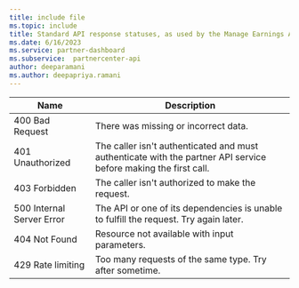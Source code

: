 ```yaml
---
title: include file
ms.topic: include
title: Standard API response statuses, as used by the Manage Earnings API
ms.date: 6/16/2023
ms.service: partner-dashboard
ms.subservice:  partnercenter-api
author: deeparamani
ms.author: deepapriya.ramani
---
```


| Name                      |Description|
|---------------------------|-----------|
| 400 Bad Request           | There was missing or incorrect data.  |
| 401 Unauthorized          | The caller isn't authenticated and must authenticate with the partner API service before making the first call. |
| 403 Forbidden             | The caller isn't authorized to make the request. |
| 500 Internal Server Error | The API or one of its dependencies is unable to fulfill the request. Try again later. |
| 404 Not Found             | Resource not available with input parameters. |
| 429 Rate limiting         | Too many requests of the same type. Try after sometime. |
